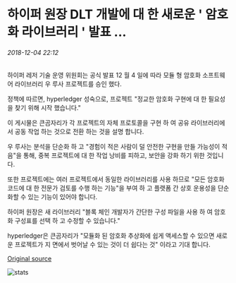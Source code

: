 # 하이퍼 원장 DLT 개발에 대 한 새로운 ' 암호화 라이브러리 ' 발표 ...

###### 2018-12-04 22:12

하이퍼 레저 기술 운영 위원회는 공식 발표 12 월 4 일에 따라 모듈 형 암호화 소프트웨어 라이브러리 우 루사 프로젝트를 승인 했다.

정책에 따르면, hyperledger 성숙으로, 프로젝트 "정교한 암호화 구현에 대 한 필요성을 찾기 위해 시작 했습니다."

이 게시물은 큰곰자리가 각 프로젝트의 자체 프로토콜을 구현 하 여 공유 라이브러리에서 공동 작업 하는 것으로 전환 하는 것을 설명 합니다.

우 루사는 분석을 단순화 하 고 "경험이 적은 사람이 덜 안전한 구현을 만들 가능성이 적음"을 통해, 중복 프로젝트에 대 한 작업 낭비를 피하고, 보안을 강화 하기 위한 것입니다.

또한 프로젝트에는 여러 프로젝트에서 동일한 라이브러리를 사용 하므로 "모든 암호화 코드에 대 한 전문가 검토를 수행 하는 기능"을 부여 하 고 플랫폼 간 상호 운용성을 단순화할 수 있는 기능이 있어야 합니다.

하이퍼 원장은 새 라이브러리 "블록 체인 개발자가 간단한 구성 파일을 사용 하 여 암호화 구성표를 선택 하 고 수정할 수 있습니다."

hyperledger은 큰곰자리가 "모듈화 된 암호화 추상화에 쉽게 액세스할 수 있으면 새로운 프로젝트가 지 면에서 벗어날 수 있는 것이 더 쉽다는 것" 이라고 기대 합니다.

[Original source](https://cointelegraph.com/news/hyperledger-announces-new-cryptography-library-for-dlt-development)

![stats](https://c.statcounter.com/11760860/0/a89fa40b/1/ "stats")